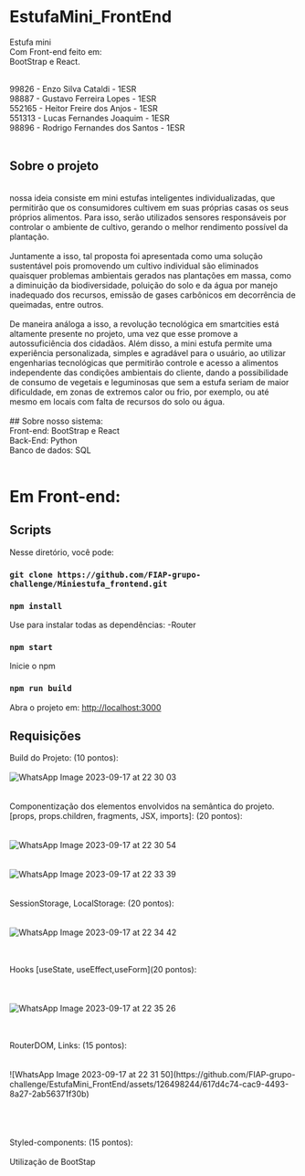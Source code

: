 # EstufaMini_FrontEnd
Estufa mini
</br>
Com Front-end feito em:
</br>
BootStrap e React.
</br>
</hr>
</br>
99826 - Enzo Silva Cataldi - 1ESR
</br>
98887 - Gustavo Ferreira Lopes - 1ESR
</br>
552165 - Heitor Freire dos Anjos - 1ESR
</br>
551313 - Lucas Fernandes Joaquim - 1ESR
</br>
98896 - Rodrigo Fernandes dos Santos - 1ESR
</br>
</br>

## Sobre o projeto

</br>
nossa ideia consiste em mini estufas inteligentes individualizadas, que permitirão que os consumidores cultivem em suas próprias casas os seus próprios alimentos. Para isso, serão utilizados sensores responsáveis por controlar o ambiente de cultivo, gerando o melhor rendimento possível da plantação.
</br>
</br>
 Juntamente a isso, tal proposta foi apresentada como uma solução sustentável pois promovendo um cultivo individual são eliminados quaisquer problemas ambientais gerados nas plantações em massa, como a diminuição da biodiversidade, poluição do solo e da água por manejo inadequado dos recursos, emissão de gases carbônicos em decorrência de queimadas, entre outros.
</br>
</br>
De maneira análoga a isso, a revolução tecnológica em smartcities está altamente presente no projeto, uma vez que esse promove a autossuficiência dos cidadãos. Além disso, a mini estufa permite uma experiência personalizada, simples e agradável para o usuário, ao utilizar engenharias tecnológicas que permitirão controle e acesso a alimentos independente das condições ambientais do cliente, dando a possibilidade de consumo de vegetais e leguminosas que sem a estufa seriam de maior dificuldade, em zonas de extremos calor ou frio, por exemplo, ou até mesmo em locais com falta de recursos do solo ou água.
</br>
</br>
## Sobre nosso sistema:
</br>
Front-end: BootStrap e React
</br>
Back-End: Python
</br>
Banco de dados: SQL
</br>
</br>
<h1>Em Front-end: </h1>

##  Scripts

Nesse diretório, você pode:

### `git clone https://github.com/FIAP-grupo-challenge/Miniestufa_frontend.git`

### `npm install`
Use para instalar todas as dependências: 
-Router

### `npm start`

Inicie o npm


### `npm run build`
Abra o projeto em: [http://localhost:3000](http://localhost:3000) 



## Requisições

Build do Projeto: (10 pontos):</br></br>
![WhatsApp Image 2023-09-17 at 22 30 03](https://github.com/FIAP-grupo-challenge/EstufaMini_FrontEnd/assets/126498244/ef702b7a-50e5-457a-9214-4176e7183ba0)
</br></br></br>
Componentização dos elementos envolvidos na semântica do projeto. [props, props.children, fragments, JSX, imports]: (20 pontos):</br></br></br>
![WhatsApp Image 2023-09-17 at 22 30 54](https://github.com/FIAP-grupo-challenge/EstufaMini_FrontEnd/assets/126498244/623aa724-5177-4048-bdba-ff5b7307d5ee)</br></br></br>
![WhatsApp Image 2023-09-17 at 22 33 39](https://github.com/FIAP-grupo-challenge/EstufaMini_FrontEnd/assets/126498244/1cb51043-64b9-4e67-b427-2b0a6fdfbfea)</br></br>
</br>
SessionStorage, LocalStorage: (20 pontos):</br></br></br>
![WhatsApp Image 2023-09-17 at 22 34 42](https://github.com/FIAP-grupo-challenge/EstufaMini_FrontEnd/assets/126498244/63c5e768-a3bb-458a-a447-f3e7754ce732)</br></br>
</br>

Hooks [useState, useEffect,useForm](20 pontos):</br></br></br></br>
![WhatsApp Image 2023-09-17 at 22 35 26](https://github.com/FIAP-grupo-challenge/EstufaMini_FrontEnd/assets/126498244/a01c24ec-6a13-456e-ac59-4571c979e4b0)</br></br>

</br>
RouterDOM, Links: (15 pontos):  </br></br></br>
![WhatsApp Image 2023-09-17 at 22 31 50](https://github.com/FIAP-grupo-challenge/EstufaMini_FrontEnd/assets/126498244/617d4c74-cac9-4493-8a27-2ab56371f30b)</br></br>
</br></br></br>
Styled-components: (15 pontos):</br></br>
Utilização de BootStap
</br>
